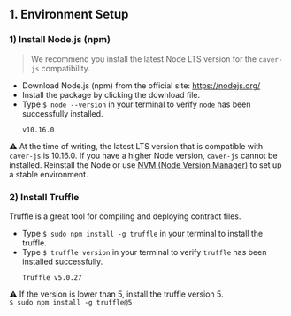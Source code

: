## 1. Environment Setup <a id="1-environment-setup"></a>

### 1) Install Node.js (npm) <a id="1-install-node-js-npm"></a>

> We recommend you install the latest Node LTS version for the `caver-js` compatibility.

- Download Node.js (npm) from the official site: https://nodejs.org/
- Install the package by clicking the download file.
- Type `$ node --version` in your terminal to verify `node` has been successfully installed.  
    ```
    v10.16.0
    ```

&#9888; At the time of writing, the latest LTS version that is compatible with `caver-js` is 10.16.0. If you have a higher Node version, `caver-js` cannot be installed. Reinstall the Node or use [NVM (Node Version Manager)](https://github.com/nvm-sh/nvm) to set up a stable environment.


### 2) Install Truffle <a id="2-install-truffle"></a>
Truffle is a great tool for compiling and deploying contract files.

- Type `$ sudo npm install -g truffle` in your terminal to install the truffle.
- Type `$ truffle version` in your terminal to verify `truffle` has been installed successfully.  
    ```
    Truffle v5.0.27
    ```

&#9888; If the version is lower than 5, install the truffle version 5.  
`$ sudo npm install -g truffle@5`

